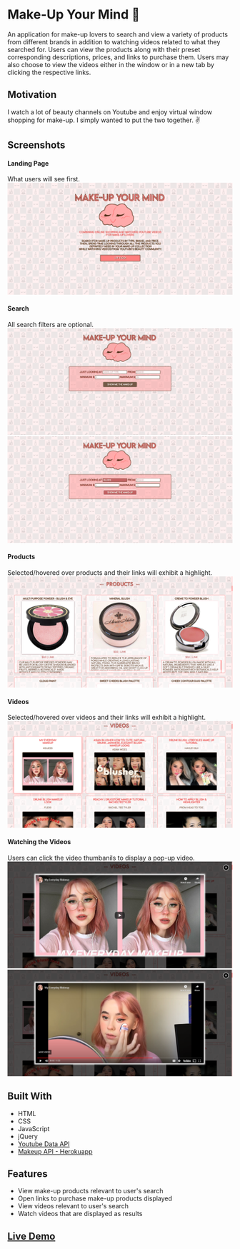 # Make-Up Your Mind 🧠
An application for make-up lovers to search and view a variety of products from different brands in addition to watching videos related to what they searched for. Users can view the products along with their preset corresponding descriptions, prices, and links to purchase them. Users may also choose to view the videos either in the window or in a new tab by clicking the respective links. 

## Motivation
I watch a lot of beauty channels on Youtube and enjoy virtual window shopping for make-up. I simply wanted to put the two together. ✌️

## Screenshots
#### Landing Page 
What users will see first. 
![What the app looks when user first opens it](images/app-landing-page.png)

#### Search 
All search filters are optional.
![What the app looks like before a search](images/app-before-search.png)
![What the app looks like during a search](images/app-during-search.png)

#### Products
Selected/hovered over products and their links will exhibit a highlight.
![What the user sees when the products related to their search are displayed](images/app-products-with-select-product-highlight.png)

#### Videos 
Selected/hovered over videos and their links will exhibit a highlight. 
![What the user sees when the videos related to their search are displayed](images/app-videos-with-select-video-highlight.png)

#### Watching the Videos
Users can click the video thumbanils to display a pop-up video.
![A pop-up video overlaying the whole page is displayed when the user clicks the thumbnail image of their selected video](images/app-video-modal.png)
![A pop-up video overlaying the whole page of their selected video is being played](images/app-video-modal-playing.png)

## Built With
* HTML
* CSS
* JavaScript 
* jQuery
* [Youtube Data API](https://developers.google.com/youtube/v3/getting-started)
* [Makeup API - Herokuapp](https://makeup-api.herokuapp.com/)

## Features 
* View make-up products relevant to user's search
* Open links to purchase make-up products displayed
* View videos relevant to user's search
* Watch videos that are displayed as results

## [Live Demo](https://developers.google.com/youtube/v3/getting-started)